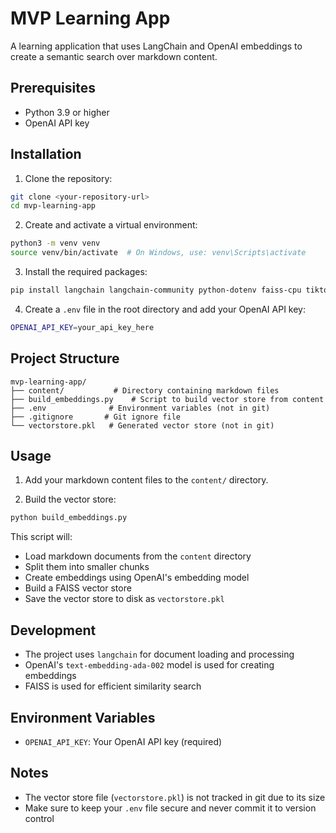 # MVP Learning App

A learning application that uses LangChain and OpenAI embeddings to create a semantic search over markdown content.

## Prerequisites

- Python 3.9 or higher
- OpenAI API key

## Installation

1. Clone the repository:
```bash
git clone <your-repository-url>
cd mvp-learning-app
```

2. Create and activate a virtual environment:
```bash
python3 -m venv venv
source venv/bin/activate  # On Windows, use: venv\Scripts\activate
```

3. Install the required packages:
```bash
pip install langchain langchain-community python-dotenv faiss-cpu tiktoken
```

4. Create a `.env` file in the root directory and add your OpenAI API key:
```bash
OPENAI_API_KEY=your_api_key_here
```

## Project Structure

```
mvp-learning-app/
├── content/           # Directory containing markdown files
├── build_embeddings.py    # Script to build vector store from content
├── .env              # Environment variables (not in git)
├── .gitignore       # Git ignore file
└── vectorstore.pkl   # Generated vector store (not in git)
```

## Usage

1. Add your markdown content files to the `content/` directory.

2. Build the vector store:
```bash
python build_embeddings.py
```
This script will:
- Load markdown documents from the `content` directory
- Split them into smaller chunks
- Create embeddings using OpenAI's embedding model
- Build a FAISS vector store
- Save the vector store to disk as `vectorstore.pkl`

## Development

- The project uses `langchain` for document loading and processing
- OpenAI's `text-embedding-ada-002` model is used for creating embeddings
- FAISS is used for efficient similarity search

## Environment Variables

- `OPENAI_API_KEY`: Your OpenAI API key (required)

## Notes

- The vector store file (`vectorstore.pkl`) is not tracked in git due to its size
- Make sure to keep your `.env` file secure and never commit it to version control
